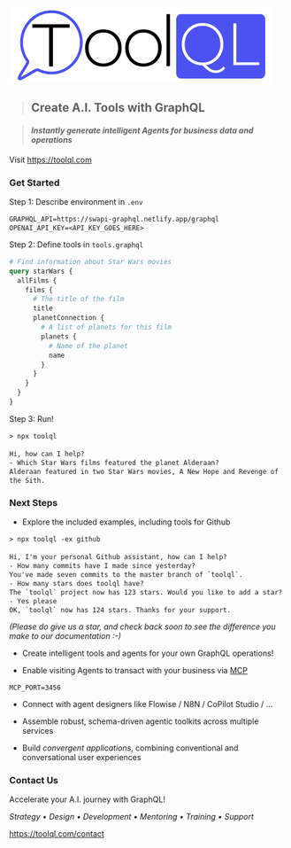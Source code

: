 ![](./res/toolql-logo-close.png)



> ## Create A.I. Tools with GraphQL

> #### *Instantly generate intelligent Agents for business data and operations*

Visit https://toolql.com



### Get Started

Step 1: Describe environment in `.env`

```properties
GRAPHQL_API=https://swapi-graphql.netlify.app/graphql
OPENAI_API_KEY=<API_KEY_GOES_HERE>
```

Step 2: Define tools in `tools.graphql`

```graphql
# Find information about Star Wars movies
query starWars {
  allFilms {
    films {
      # The title of the film
      title
      planetConnection {
        # A list of planets for this film
        planets {
          # Name of the planet
          name
        }
      }
    }
  }
}
```


Step 3: Run!

```
> npx toolql

Hi, how can I help?
- Which Star Wars films featured the planet Alderaan?
Alderaan featured in two Star Wars movies, A New Hope and Revenge of the Sith.
```



### Next Steps

* Explore the included examples, including tools for Github

```
> npx toolql -ex github

Hi, I'm your personal Github assistant, how can I help?
- How many commits have I made since yesterday?
You've made seven commits to the master branch of `toolql`.
- How many stars does toolql have?
The `toolql` project now has 123 stars. Would you like to add a star?
- Yes please
OK, `toolql` now has 124 stars. Thanks for your support.
```

*(Please do give us a star, and check back soon to see the difference you make to our documentation :-)*

* Create intelligent tools and agents for your own GraphQL operations!

* Enable visiting Agents to transact with your business via [MCP](https://docs.anthropic.com/en/docs/agents-and-tools/mcp)

```properties
MCP_PORT=3456
```

* Connect with agent designers like Flowise / N8N / CoPilot Studio / ...

* Assemble robust, schema-driven agentic toolkits across multiple services

* Build *convergent applications*, combining conventional and conversational user experiences



### Contact Us

Accelerate your A.I. journey with GraphQL!

*Strategy • Design • Development • Mentoring • Training • Support*

https://toolql.com/contact
